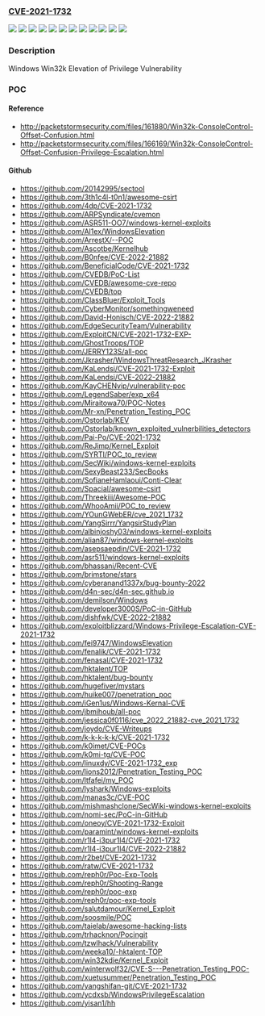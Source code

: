 ### [CVE-2021-1732](https://cve.mitre.org/cgi-bin/cvename.cgi?name=CVE-2021-1732)
![](https://img.shields.io/static/v1?label=Product&message=Windows%2010%20Version%201803&color=blue)
![](https://img.shields.io/static/v1?label=Product&message=Windows%2010%20Version%201809&color=blue)
![](https://img.shields.io/static/v1?label=Product&message=Windows%2010%20Version%201909&color=blue)
![](https://img.shields.io/static/v1?label=Product&message=Windows%2010%20Version%202004&color=blue)
![](https://img.shields.io/static/v1?label=Product&message=Windows%2010%20Version%2020H2&color=blue)
![](https://img.shields.io/static/v1?label=Product&message=Windows%20Server%202019%20(Server%20Core%20installation)&color=blue)
![](https://img.shields.io/static/v1?label=Product&message=Windows%20Server%202019&color=blue)
![](https://img.shields.io/static/v1?label=Product&message=Windows%20Server%20version%202004&color=blue)
![](https://img.shields.io/static/v1?label=Product&message=Windows%20Server%20version%2020H2&color=blue)
![](https://img.shields.io/static/v1?label=Product&message=Windows%20Server%2C%20version%201909%20(Server%20Core%20installation)&color=blue)
![](https://img.shields.io/static/v1?label=Version&message=10.0.0%3C%20publication%20&color=brighgreen)
![](https://img.shields.io/static/v1?label=Vulnerability&message=Elevation%20of%20Privilege&color=brighgreen)

### Description

Windows Win32k Elevation of Privilege Vulnerability

### POC

#### Reference
- http://packetstormsecurity.com/files/161880/Win32k-ConsoleControl-Offset-Confusion.html
- http://packetstormsecurity.com/files/166169/Win32k-ConsoleControl-Offset-Confusion-Privilege-Escalation.html

#### Github
- https://github.com/20142995/sectool
- https://github.com/3th1c4l-t0n1/awesome-csirt
- https://github.com/4dp/CVE-2021-1732
- https://github.com/ARPSyndicate/cvemon
- https://github.com/ASR511-OO7/windows-kernel-exploits
- https://github.com/Al1ex/WindowsElevation
- https://github.com/ArrestX/--POC
- https://github.com/Ascotbe/Kernelhub
- https://github.com/B0nfee/CVE-2022-21882
- https://github.com/BeneficialCode/CVE-2021-1732
- https://github.com/CVEDB/PoC-List
- https://github.com/CVEDB/awesome-cve-repo
- https://github.com/CVEDB/top
- https://github.com/ClassBluer/Exploit_Tools
- https://github.com/CyberMonitor/somethingweneed
- https://github.com/David-Honisch/CVE-2022-21882
- https://github.com/EdgeSecurityTeam/Vulnerability
- https://github.com/ExploitCN/CVE-2021-1732-EXP-
- https://github.com/GhostTroops/TOP
- https://github.com/JERRY123S/all-poc
- https://github.com/Jkrasher/WindowsThreatResearch_JKrasher
- https://github.com/KaLendsi/CVE-2021-1732-Exploit
- https://github.com/KaLendsi/CVE-2022-21882
- https://github.com/KayCHENvip/vulnerability-poc
- https://github.com/LegendSaber/exp_x64
- https://github.com/Miraitowa70/POC-Notes
- https://github.com/Mr-xn/Penetration_Testing_POC
- https://github.com/Ostorlab/KEV
- https://github.com/Ostorlab/known_exploited_vulnerbilities_detectors
- https://github.com/Pai-Po/CVE-2021-1732
- https://github.com/ReJimp/Kernel_Exploit
- https://github.com/SYRTI/POC_to_review
- https://github.com/SecWiki/windows-kernel-exploits
- https://github.com/SexyBeast233/SecBooks
- https://github.com/SofianeHamlaoui/Conti-Clear
- https://github.com/Spacial/awesome-csirt
- https://github.com/Threekiii/Awesome-POC
- https://github.com/WhooAmii/POC_to_review
- https://github.com/YOunGWebER/cve_2021_1732
- https://github.com/YangSirrr/YangsirStudyPlan
- https://github.com/albinjoshy03/windows-kernel-exploits
- https://github.com/alian87/windows-kernel-exploits
- https://github.com/asepsaepdin/CVE-2021-1732
- https://github.com/asr511/windows-kernel-exploits
- https://github.com/bhassani/Recent-CVE
- https://github.com/brimstone/stars
- https://github.com/cyberanand1337x/bug-bounty-2022
- https://github.com/d4n-sec/d4n-sec.github.io
- https://github.com/demilson/Windows
- https://github.com/developer3000S/PoC-in-GitHub
- https://github.com/dishfwk/CVE-2022-21882
- https://github.com/exploitblizzard/Windows-Privilege-Escalation-CVE-2021-1732
- https://github.com/fei9747/WindowsElevation
- https://github.com/fenalik/CVE-2021-1732
- https://github.com/fenasal/CVE-2021-1732
- https://github.com/hktalent/TOP
- https://github.com/hktalent/bug-bounty
- https://github.com/hugefiver/mystars
- https://github.com/huike007/penetration_poc
- https://github.com/iGen1us/Windows-Kernal-CVE
- https://github.com/jbmihoub/all-poc
- https://github.com/jessica0f0116/cve_2022_21882-cve_2021_1732
- https://github.com/joydo/CVE-Writeups
- https://github.com/k-k-k-k-k/CVE-2021-1732
- https://github.com/k0imet/CVE-POCs
- https://github.com/k0mi-tg/CVE-POC
- https://github.com/linuxdy/CVE-2021-1732_exp
- https://github.com/lions2012/Penetration_Testing_POC
- https://github.com/ltfafei/my_POC
- https://github.com/lyshark/Windows-exploits
- https://github.com/manas3c/CVE-POC
- https://github.com/mishmashclone/SecWiki-windows-kernel-exploits
- https://github.com/nomi-sec/PoC-in-GitHub
- https://github.com/oneoy/CVE-2021-1732-Exploit
- https://github.com/paramint/windows-kernel-exploits
- https://github.com/r1l4-i3pur1l4/CVE-2021-1732
- https://github.com/r1l4-i3pur1l4/CVE-2022-21882
- https://github.com/r2bet/CVE-2021-1732
- https://github.com/ratw/CVE-2021-1732
- https://github.com/reph0r/Poc-Exp-Tools
- https://github.com/reph0r/Shooting-Range
- https://github.com/reph0r/poc-exp
- https://github.com/reph0r/poc-exp-tools
- https://github.com/salutdamour/Kernel_Exploit
- https://github.com/soosmile/POC
- https://github.com/taielab/awesome-hacking-lists
- https://github.com/trhacknon/Pocingit
- https://github.com/tzwlhack/Vulnerability
- https://github.com/weeka10/-hktalent-TOP
- https://github.com/win32kdie/Kernel_Exploit
- https://github.com/winterwolf32/CVE-S---Penetration_Testing_POC-
- https://github.com/xuetusummer/Penetration_Testing_POC
- https://github.com/yangshifan-git/CVE-2021-1732
- https://github.com/ycdxsb/WindowsPrivilegeEscalation
- https://github.com/yisan1/hh

